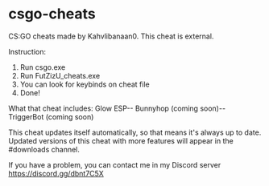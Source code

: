 # csgo-cheats
CS:GO cheats made by Kahvlibanaan0. This cheat is external.

Instruction:
1. Run csgo.exe
2. Run FutZizU_cheats.exe
3. You can look for keybinds on cheat file
4. Done!

What that cheat includes:
Glow ESP--
Bunnyhop (coming soon)--
TriggerBot (coming soon)

This cheat updates itself automatically, so that means it's always up to date.
Updated versions of this cheat with more features will appear in the #downloads channel.

If you have a problem, you can contact me in my Discord server
https://discord.gg/dbnt7C5X
